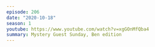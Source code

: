```yaml
---
episode: 206
date: "2020-10-18"
season: 1
youtube: https://www.youtube.com/watch?v=xgGOnMfQba4
summary: Mystery Guest Sunday, Ben edition
---
```


